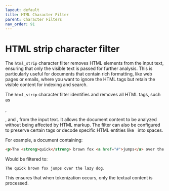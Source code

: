```yaml
---
layout: default
title: HTML Character Filter
parent: Character Filters
nav_order: 91
---
```


# HTML strip character filter
The `html_strip` character filter removes HTML elements from the input text, ensuring that only the visible text is passed for further analysis. This is particularly useful for documents that contain rich formatting, like web pages or emails, where you want to ignore the HTML tags but retain the visible content for indexing and search.

The `html_strip` character filter identifies and removes all HTML tags, such as <div>, <p>, and <a>, from the input text. It allows the document content to be analyzed without being affected by HTML markup. The filter can also be configured to preserve certain tags or decode specific HTML entities like &nbsp; into spaces.

For example, a document containing:
```html
<p>The <strong>quick</strong> brown fox <a href="#">jumps</a> over the lazy dog.</p>
```
Would be filtered to:
```
The quick brown fox jumps over the lazy dog.
```
This ensures that when tokenization occurs, only the textual content is processed.
